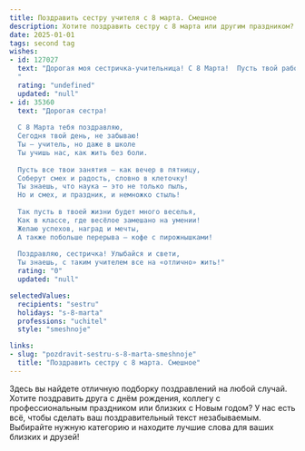 ```yaml
---
title: Поздравить сестру учителя с 8 марта. Смешное
description: Хотите поздравить сестру с 8 марта или другим праздником? Наш ИИ создаст незабываемое поздравление, а вы обязательно выделитесь среди других.  
date: 2025-01-01
tags: second tag
wishes:
- id: 127027
  text: "Дорогая моя сестричка-учительница! С 8 Марта!  Пусть твой рабочий год будет полон радости (от хороших оценок учеников, разумеется!), а каникулы –  веселья и безграничного отдыха от бесконечных проверок тетрадей и сочинений!  Желаю тебе море терпения (которое, надеюсь, не иссякнет до конца учебного года!),  океан позитива и чтобы все твои ученики были… ну, хотя бы немного послушными! 😉
  "
  rating: "undefined"
  updated: "null"
- id: 35360
  text: "Дорогая сестра!
  
  С 8 Марта тебя поздравляю,
  Сегодня твой день, не забываю!
  Ты — учитель, но даже в школе
  Ты учишь нас, как жить без боли.
  
  Пусть все твои занятия — как вечер в пятницу,
  Соберут смех и радость, словно в клеточку!
  Ты знаешь, что наука — это не только пыль,
  Но и смех, и праздник, и немножко стыль!
  
  Так пусть в твоей жизни будет много веселья,
  Как в классе, где весёлое замешано на умении!
  Желаю успехов, наград и мечты,
  А также побольше перерыва — кофе с пирожнышками!
  
  Поздравляю, сестричка! Улыбайся и свети,
  Ты знаешь, с таким учителем все на «отлично» жить!"
  rating: "0"
  updated: "null"

selectedValues:
  recipients: "sestru"
  holidays: "s-8-marta"
  professions: "uchitel"
  style: "smeshnoje"

links:
- slug: "pozdravit-sestru-s-8-marta-smeshnoje"
  title: "Поздравить сестру с 8 марта. Смешное"
---
```


Здесь вы найдете отличную подборку поздравлений на любой случай. 
Хотите поздравить друга с днём рождения, коллегу с профессиональным праздником или близких с Новым годом? У нас есть всё, чтобы сделать ваш поздравительный текст незабываемым. Выбирайте нужную категорию и находите лучшие слова для ваших близких и друзей!

